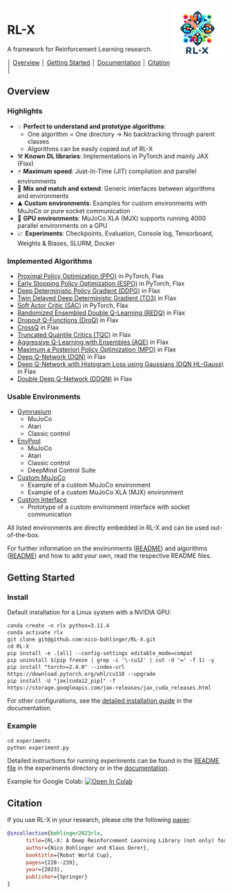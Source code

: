<img src="docs/assets/images/logo.png" align="right" width="25%"/>


# RL-X

A framework for Reinforcement Learning research.


│ [Overview](#overview) │ [Getting Started](#getting-started) │ [Documentation](https://nico-bohlinger.github.io/RL-X/) │ [Citation](#citation) │


## Overview
### Highlights

- 💡 **Perfect to understand and prototype algorithms**:
    - One algorithm = One directory -> No backtracking through  parent classes
    - Algorithms can be easily copied out of RL-X
- ⚒️ **Known DL libraries**: Implementations in PyTorch and mainly JAX (Flax)
- ⚡ **Maximum speed**: Just-In-Time (JIT) compilation and parallel environments
- 🧪 **Mix and match and extend**: Generic interfaces between algorithms and environments
- ⛰️​ **Custom environments**: Examples for custom environments with MuJoCo or pure socket communication
- 🚀​ **GPU environments**: MuJoCo XLA (MJX) supports running 4000 parallel environments on a GPU
- 📈 **Experiments**: Checkpoints, Evaluation, Console log, Tensorboard, Weights & Biases, SLURM, Docker


### Implemented Algorithms
- [Proximal Policy Optimization (PPO)](https://github.com/nico-bohlinger/RL-X/blob/master/rl_x/algorithms/ppo) in PyTorch, Flax
- [Early Stopping Policy Optimization (ESPO)](https://github.com/nico-bohlinger/RL-X/blob/master/rl_x/algorithms/espo) in PyTorch, Flax
- [Deep Deterministic Policy Gradient (DDPG)](https://github.com/nico-bohlinger/RL-X/blob/master/rl_x/algorithms/ddpg) in Flax
- [Twin Delayed Deep Deterministic Gradient (TD3)](https://github.com/nico-bohlinger/RL-X/blob/master/rl_x/algorithms/td3) in Flax
- [Soft Actor Critic (SAC)](https://github.com/nico-bohlinger/RL-X/blob/master/rl_x/algorithms/sac) in PyTorch, Flax
- [Randomized Ensembled Double Q-Learning (REDQ)](https://github.com/nico-bohlinger/RL-X/blob/master/rl_x/algorithms/redq) in Flax
- [Dropout Q-Functions (DroQ)](https://github.com/nico-bohlinger/RL-X/blob/master/rl_x/algorithms/droq) in Flax
- [CrossQ](https://github.com/nico-bohlinger/RL-X/blob/master/rl_x/algorithms/crossq) in Flax
- [Truncated Quantile Critics (TQC)](https://github.com/nico-bohlinger/RL-X/blob/master/rl_x/algorithms/tqc) in Flax
- [Aggressive Q-Learning with Ensembles (AQE)](https://github.com/nico-bohlinger/RL-X/blob/master/rl_x/algorithms/aqe) in Flax
- [Maximum a Posteriori Policy Optimization (MPO)](https://github.com/nico-bohlinger/RL-X/blob/master/rl_x/algorithms/mpo) in Flax
- [Deep Q-Network (DQN)](https://github.com/nico-bohlinger/RL-X/blob/master/rl_x/algorithms/dqn) in Flax
- [Deep Q-Network with Histogram Loss using Gaussians (DQN HL-Gauss)](https://github.com/nico-bohlinger/RL-X/blob/master/rl_x/algorithms/dqn_hl_gauss) in Flax
- [Double Deep Q-Network (DDQN)](https://github.com/nico-bohlinger/RL-X/blob/master/rl_x/algorithms/ddqn) in Flax


### Usable Environments
- [Gymnasium](https://github.com/Farama-Foundation/Gymnasium)
    - MuJoCo
    - Atari
    - Classic control
- [EnvPool](https://github.com/sail-sg/envpool)
    - MuJoCo
    - Atari
    - Classic control
    - DeepMind Control Suite
- [Custom MuJoCo](https://github.com/nico-bohlinger/RL-X/tree/master/rl_x/environments/custom_mujoco)
    - Example of a custom MuJoCo environment
    - Example of a custom MuJoCo XLA (MJX) environment
- [Custom Interface](https://github.com/nico-bohlinger/RL-X/tree/master/rl_x/environments/custom_interface)
    - Prototype of a custom environment interface with socket communication

All listed environments are directly embedded in RL-X and can be used out-of-the-box.

For further information on the environments ([README](https://github.com/nico-bohlinger/RL-X/blob/master/rl_x/environments/README.md)) and algorithms ([README](https://github.com/nico-bohlinger/RL-X/blob/master/algorithms/README.md)) and how to add your own, read the respective README files.


## Getting Started
### Install
Default installation for a Linux system with a NVIDIA GPU:
```
conda create -n rlx python=3.11.4
conda activate rlx
git clone git@github.com:nico-bohlinger/RL-X.git
cd RL-X
pip install -e .[all] --config-settings editable_mode=compat
pip uninstall $(pip freeze | grep -i '\-cu12' | cut -d '=' -f 1) -y
pip install "torch>=2.4.0" --index-url https://download.pytorch.org/whl/cu118 --upgrade
pip install -U "jax[cuda12_pip]" -f https://storage.googleapis.com/jax-releases/jax_cuda_releases.html
```
For other configurations, see the [detailed installation guide](https://nico-bohlinger.github.io/RL-X/#detailed-installation-guide) in the documentation.


### Example
```
cd experiments
python experiment.py
```
Detailed instructions for running experiments can be found in the [README file](https://github.com/nico-bohlinger/RL-X/blob/master/experiments/README.md) in the experiments directory or in the [documentation](https://nico-bohlinger.github.io/RL-X).

Example for Google Colab: [![Open In Colab](https://colab.research.google.com/assets/colab-badge.svg)](https://colab.research.google.com/github/nico-bohlinger/RL-X/blob/master/experiments/colab_experiment.ipynb)


## Citation
If you use RL-X in your research, please cite the following [paper](https://arxiv.org/abs/2310.13396):
```bibtex
@incollection{bohlinger2023rlx,
      title={RL-X: A Deep Reinforcement Learning Library (not only) for RoboCup}, 
      author={Nico Bohlinger and Klaus Dorer},
      booktitle={Robot World Cup},
      pages={228--239},
      year={2023},
      publisher={Springer}
}
```

